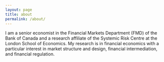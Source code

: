 ```yaml
---
layout: page
title: about
permalink: /about/
---
```


I am a senior economist in the Financial Markets Department (FMD) of the Bank of Canada and a research affiliate of the Systemic Risk Centre at the London School of Economics. My research is in financial economics with a particular interest in market structure and design, financial intermediation, and financial regulation.
